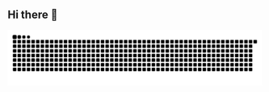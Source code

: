 ## Hi there 👋
<picture>
  <source media="(prefers-color-scheme: dark)" srcset="https://raw.githubusercontent.com/Gabyyi/Gabyyi/output/github-contribution-grid-snake-dark.svg">
  <source media="(prefers-color-scheme: light)" srcset="https://raw.githubusercontent.com/Gabyyi/Gabyyi/output/github-contribution-grid-snake.svg">
  <img alt="github contribution grid snake animation" src="https://raw.githubusercontent.com/Gabyyi/Gabyyi/output/github-contribution-grid-snake.svg">
</picture>   
<!--
**Gabyyi/Gabyyi** is a ✨ _special_ ✨ repository because its `README.md` (this file) appears on your GitHub profile.

Here are some ideas to get you started:

- 🔭 I’m currently working on ...
- 🌱 I’m currently learning ...
- 👯 I’m looking to collaborate on ...
- 🤔 I’m looking for help with ...
- 💬 Ask me about ...
- 📫 How to reach me: ...
- 😄 Pronouns: ...
- ⚡ Fun fact: ...
-->
